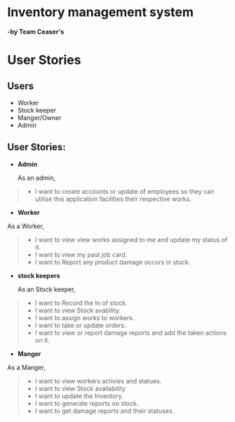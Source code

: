 
# Inventory management system
**-by Team Ceaser's**


# User Stories
## **Users**
* Worker
* Stock keeper
* Manger/Owner
* Admin

## User Stories:
* **Admin**

  As an admin,
>* I want to create accounts or update of employees so they can utilise this application facilities their respective works.
* **Worker**

As a Worker,
>* I want to view view works assigned to me and update my status of it.
>* I want to view my past job card.
>* I want to Report any product damage occurs in stock.
* **stock keepers**

  As an Stock keeper,
>* I want to Record the In of stock.
>* I want to view Stock avability.
>* I want to assign works to workers.
>* I want to take or update orders.
>* I want to view or report damage reports and add the taken actions on it.

* **Manger**

As a Manger,
>* I want to view workers activies and statues.
>* I want to view Stock availability
>* I want to update the Inventory.
>* I want to generate reports on stock.
>* I want to get damage reports and their statuses.

